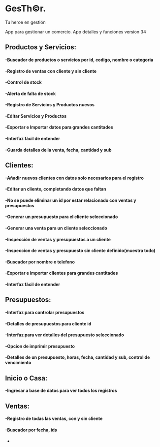 # GesTh©r. 
Tu heroe en gestión

App para gestionar un comercio. 
App detalles y funciones version 34

## Productos y Servicios:
####  -Buscador de productos o servicios por id, codigo, nombre o categoria
#### -Registro de ventas con cliente y sin cliente
#### -Control de stock
#### -Alerta de falta de stock
#### -Registro de Servicios y Productos nuevos
#### -Editar Servicios y Productos
#### -Exportar e Importar datos para grandes cantitades
#### -Interfaz fácil de entender 
#### -Guarda detalles de la venta, fecha, cantidad y sub


## Clientes:
####  -Añadir nuevos clientes con datos solo necesarios para el registro
####  -Editar un cliente, completando datos que faltan
####  -No se puede eliminar un id por estar relacionado con ventas y presupuestos
####  -Generar un presupuesto para el cliente seleccionado
####  -Generar una venta para un cliente seleccionado
####  -Inspección de ventas y presupuestos a un cliente
####  -Inspeccion de ventas y presupuesto sin cliente definido(muestra todo)
####  -Buscador por nombre o telefono
####  -Exportar e importar clientes para grandes cantitades
####  -Interfaz fácil de entender

## Presupuestos:
####  -Interfaz para controlar presupuestos
####  -Detalles de presupuestos para cliente id
####  -Interfaz para ver detalles del presupuesto seleccionado
####  -Opcion de imprimir presupuesto 
####  -Detalles de un presupuesto, horas, fecha, cantidad y sub, control de vencimiento

## Inicio o Casa:
####  -Ingresar a base de datos para ver todos los registros

## Ventas:
####  -Registro de todas las ventas, con y sin cliente
####  -Buscador por fecha, ids 







-

